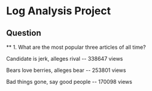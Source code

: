 # Log Analysis Project





## Question

** 1. What are the most popular three articles of all time?

Candidate is jerk, alleges rival -- 338647 views

Bears love berries, alleges bear -- 253801 views

Bad things gone, say good people -- 170098 views